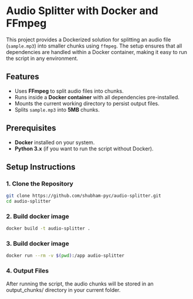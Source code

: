 # Audio Splitter with Docker and FFmpeg

This project provides a Dockerized solution for splitting an audio file (`sample.mp3`) into smaller chunks using `ffmpeg`. The setup ensures that all dependencies are handled within a Docker container, making it easy to run the script in any environment.

## Features

- Uses **FFmpeg** to split audio files into chunks.
- Runs inside a **Docker container** with all dependencies pre-installed.
- Mounts the current working directory to persist output files.
- Splits `sample.mp3` into **5MB** chunks.

## Prerequisites

- **Docker** installed on your system.
- **Python 3.x** (if you want to run the script without Docker).

## Setup Instructions

### 1. Clone the Repository
```bash
git clone https://github.com/shubham-pyc/audio-splitter.git
cd audio-splitter
```

### 2. Build docker image
```bash
docker build -t audio-splitter .
```

### 3. Build docker image
```bash
docker run --rm -v $(pwd):/app audio-splitter
```

### 4. Output Files
After running the script, the audio chunks will be stored in an output_chunks/ directory in your current folder.




